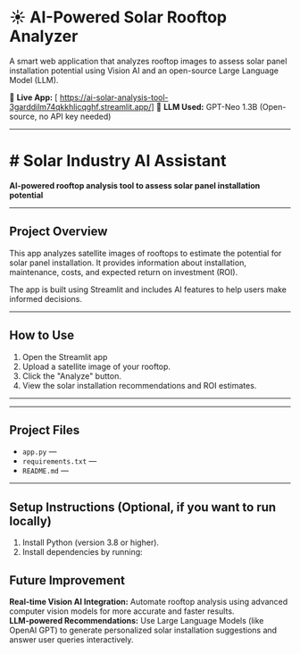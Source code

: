 # ☀️ AI-Powered Solar Rooftop Analyzer

A smart web application that analyzes rooftop images to assess solar panel installation potential using Vision AI and an open-source Large Language Model (LLM).

🔗 **Live App:** [  https://ai-solar-analysis-tool-3garddilm74qkkhlicqghf.streamlit.app/]
🧠 **LLM Used:** GPT-Neo 1.3B (Open-source, no API key needed)

---

# # Solar Industry AI Assistant

**AI-powered rooftop analysis tool to assess solar panel installation potential**

---

## Project Overview

This app analyzes satellite images of rooftops to estimate the potential for solar panel installation. It provides information about installation, maintenance, costs, and expected return on investment (ROI).

The app is built using Streamlit and includes AI features to help users make informed decisions.

---

## How to Use

1. Open the Streamlit app  
2. Upload a satellite image of your rooftop.  
3. Click the "Analyze" button.  
4. View the solar installation recommendations and ROI estimates.

---



---

## Project Files

- `app.py` — 
- `requirements.txt` — 
- `README.md` — 

---

## Setup Instructions (Optional, if you want to run locally)

1. Install Python (version 3.8 or higher).  
2. Install dependencies by running:  
## Future Improvement 
**Real-time Vision AI Integration:** Automate rooftop analysis using advanced computer vision models for more accurate and faster results.  
**LLM-powered Recommendations:** Use Large Language Models (like OpenAI GPT) to generate personalized solar installation suggestions and answer user queries interactively.

  
